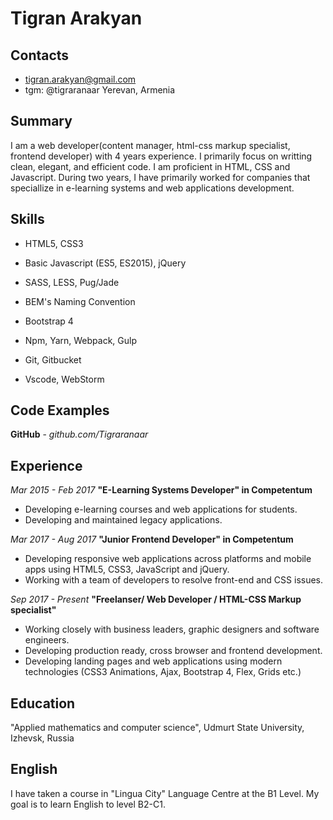 # Tigran Arakyan

## Contacts 
- tigran.arakyan@gmail.com
- tgm: @tigraranaar
 Yerevan, Armenia

## Summary
I am a web developer(content manager, html-css markup specialist, frontend developer) with 4 years experience. I primarily focus on writting clean, elegant, and efficient code. I am proficient in HTML, CSS and Javascript. During two years, I have primarily worked for companies that speciallize in e-learning systems and
web applications development. 
  
## Skills
- HTML5, CSS3

- Basic Javascript (ES5, ES2015), jQuery

- SASS, LESS, Pug/Jade

- BEM's Naming Convention

- Bootstrap 4

- Npm, Yarn, Webpack, Gulp

- Git, Gitbucket

- Vscode, WebStorm 

## Code Examples 
**GitHub** - *github.com/Tigraranaar*
  
## Experience
*Mar 2015 - Feb 2017*
**"E-Learning Systems Developer" in Competentum**

- Developing e-learning courses and web applications for students.
- Developing and maintained legacy applications.

*Mar 2017 - Aug 2017*
**"Junior Frontend Developer" in Competentum**

- Developing responsive web applications across platforms and mobile apps using HTML5, CSS3, JavaScript and jQuery.
- Working with a team of developers to resolve front-end and CSS issues.

*Sep 2017 - Present*
**"Freelanser/ Web Developer / HTML-CSS Markup specialist"**

- Working closely with business leaders, graphic designers and software engineers.
- Developing production ready, cross browser and frontend development.
- Developing landing pages and web applications using modern technologies (CSS3 Animations, Ajax, Bootstrap 4, Flex, Grids etc.)

## Education
"Applied mathematics and computer science", Udmurt State University, Izhevsk, Russia

## English
I have taken a course in "Lingua City" Language Centre at the B1 Level.
My goal is to learn English to level B2-C1.
